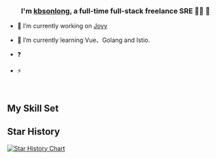 <!--
 * @Author: kbsonlong kbsonlong@gmail.com
 * @Date: 2023-06-13 11:55:48
 * @LastEditors: kbsonlong kbsonlong@gmail.com
 * @LastEditTime: 2023-06-13 15:29:57
 * @Description: https://github.com/youngyangyang04/Markdown-Resume-Template
 * Copyright (c) 2023 by kbsonlong, All Rights Reserved. 
-->
### <div align="center">I'm [kbsonlong](https://github.com/kbsonlong), a full-time full-stack freelance SRE 👨‍💻  🚀</div>
  

- 🔭 I’m currently working on [Joyy](https://www.joyy.com/index.html)


- 🌱 I’m currently learning Vue、Golang and Istio.
  

- ❓  
  

- ⚡ 
  

<br/>  


## My Skill Set



## Star History

[![Star History Chart](https://api.star-history.com/svg?repos=go-kratos/kratos,gin-gonic/gin,beego/beego,zeromicro/go-zero&type=Date)](https://star-history.com/#go-kratos/kratos&gin-gonic/gin&beego/beego&zeromicro/go-zero&Date)


<br clear="both">
